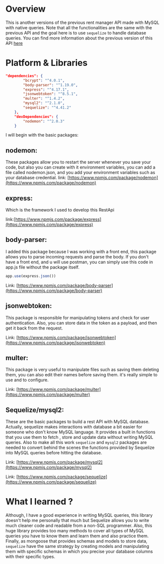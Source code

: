 # Overview 
This is another versions of the previous rent manager API made with MySQL with native queries.
Note that all the functionalities are the same with the previous API and the goal here is to use `sequelize` to handle database queries.
You can find more information about the previous version of this API [here](https://www.amirghedira.com/project/RentManager-RestAPI(MySQL)/NodeJS%20-%20Express%20-%20MySQL/5ea8a607a8f9a400174139d5)

# Platform & Libraries 

``` json
"dependencies": {
        "bcrypt": "^4.0.1",
        "body-parser": "^1.19.0",
        "express": "^4.17.1",
        "jsonwebtoken": "^8.5.1",
        "multer": "^1.4.2",
        "mysql2": "^2.1.0",
        "sequelize": "^4.41.2"
    },
    "devDependencies": {
        "nodemon": "^2.0.3"
    }
```

I will begin with the basic packages:

## nodemon:
These packages allow you to restart the server whenever you save your code, but also you can create with it environment variables, you can add a file called nodemon.json, and you add your environment variables such as your database credential.
link: [https://www.npmjs.com/package/nodemon](https://www.npmjs.com/package/nodemon)
## express: 
Which is the framework I used to develop this RestApi

link:[https://www.npmjs.com/package/express](https://www.npmjs.com/package/express)
## body-parser:
I added this package because I was working with a front end, this package allows you to parse incoming requests and parse the body. If you don't have a front end, and u will use postman, you can simply use this code in app.js file without the package itself.

``` javascript
app.use(express.json())
```
Link: [https://www.npmjs.com/package/body-parser](https://www.npmjs.com/package/body-parser)

## jsonwebtoken:
This package is responsible for manipulating tokens and check for user authentication. Also, you can store data in the token as a payload, and then get it back from the request.

Link: [https://www.npmjs.com/package/jsonwebtoken](https://www.npmjs.com/package/jsonwebtoken)

## multer:
This package is very useful to manipulate files such as saving them deleting them, you can also edit their names before saving them. it's really simple to use and to configure.

Link: [https://www.npmjs.com/package/multer](https://www.npmjs.com/package/multer)

## Sequelize/mysql2:
These are the basic packages to build a rest API with MySQL database. Actually, sequelize makes interactions with database a bit easier for someone who don't know MySQL language. It provides a built in functions that you use them to fetch , store and update data without writing MySQL queries. Also to make all this work `sequelize` and `mysql2` packages are needed to convert behind the scenes the functions provided by Sequelize into MySQL queries before hitting the database.

Link: [https://www.npmjs.com/package/mysql2](https://www.npmjs.com/package/mysql2)

Link: [https://www.npmjs.com/package/sequelize](https://www.npmjs.com/package/sequelize) 

# What I learned ?
 Although, I have a good experience in writing MySQL queries, this library doesn't help me personally that much but Sequelize allows you to write much cleaner code and readable from a non-SQL programmer. Also, this huge library provides too many methods to cover all types of MySQL queries you have to know them and learn them and also practice them.
Finally, as mongoose that provides schemas and models to store data, `sequelize` have the same strategy by creating models and manipulating them with specific schemas in which you precise your database columns with their specific types.